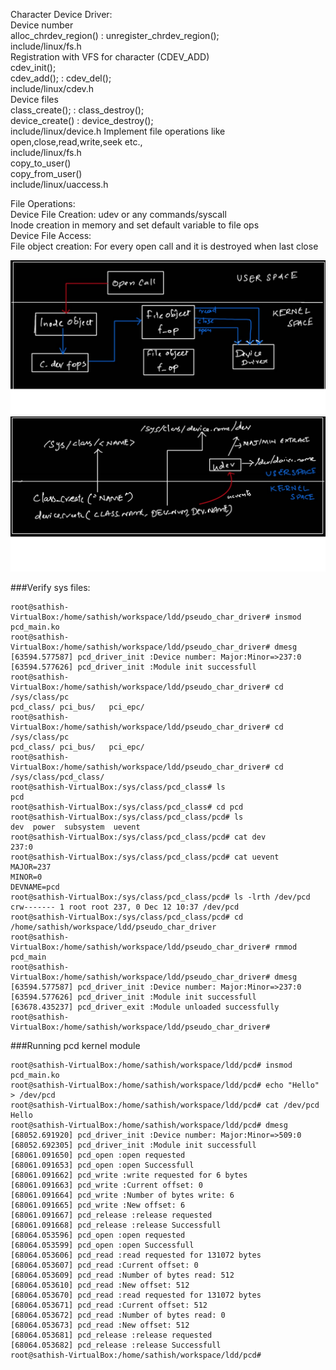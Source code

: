 Character Device Driver:  
Device number    
	alloc_chrdev_region() : unregister_chrdev_region();   
		include/linux/fs.h  
	Registration with VFS for character (CDEV_ADD)  
	cdev_init();  
	cdev_add(); : cdev_del();  
		include/linux/cdev.h  
Device files  
	class_create(); : class_destroy();     
	device_create() : device_destroy();  
		include/linux/device.h
Implement file operations like open,close,read,write,seek etc.,  
	include/linux/fs.h  
	copy_to_user()  
	copy_from_user()  
		include/linux/uaccess.h  
  
File Operations:  
Device File Creation: udev or any commands/syscall  
	Inode creation in memory and set default variable to file ops  
Device File Access:  
	File object creation: For every open call and it is destroyed when last close  

![Screenshot](fops1.jpg)
![Screenshot](udev.jpg)

###Verify sys files:
```
root@sathish-VirtualBox:/home/sathish/workspace/ldd/pseudo_char_driver# insmod pcd_main.ko
root@sathish-VirtualBox:/home/sathish/workspace/ldd/pseudo_char_driver# dmesg
[63594.577587] pcd_driver_init :Device number: Major:Minor=>237:0
[63594.577626] pcd_driver_init :Module init successfull
root@sathish-VirtualBox:/home/sathish/workspace/ldd/pseudo_char_driver# cd /sys/class/pc
pcd_class/ pci_bus/   pci_epc/
root@sathish-VirtualBox:/home/sathish/workspace/ldd/pseudo_char_driver# cd /sys/class/pc
pcd_class/ pci_bus/   pci_epc/
root@sathish-VirtualBox:/home/sathish/workspace/ldd/pseudo_char_driver# cd /sys/class/pcd_class/
root@sathish-VirtualBox:/sys/class/pcd_class# ls
pcd
root@sathish-VirtualBox:/sys/class/pcd_class# cd pcd
root@sathish-VirtualBox:/sys/class/pcd_class/pcd# ls
dev  power  subsystem  uevent
root@sathish-VirtualBox:/sys/class/pcd_class/pcd# cat dev
237:0
root@sathish-VirtualBox:/sys/class/pcd_class/pcd# cat uevent
MAJOR=237
MINOR=0
DEVNAME=pcd
root@sathish-VirtualBox:/sys/class/pcd_class/pcd# ls -lrth /dev/pcd
crw------- 1 root root 237, 0 Dec 12 10:37 /dev/pcd
root@sathish-VirtualBox:/sys/class/pcd_class/pcd# cd /home/sathish/workspace/ldd/pseudo_char_driver
root@sathish-VirtualBox:/home/sathish/workspace/ldd/pseudo_char_driver# rmmod pcd_main
root@sathish-VirtualBox:/home/sathish/workspace/ldd/pseudo_char_driver# dmesg
[63594.577587] pcd_driver_init :Device number: Major:Minor=>237:0
[63594.577626] pcd_driver_init :Module init successfull
[63678.435237] pcd_driver_exit :Module unloaded successfully
root@sathish-VirtualBox:/home/sathish/workspace/ldd/pseudo_char_driver#
```
###Running pcd kernel module
```
root@sathish-VirtualBox:/home/sathish/workspace/ldd/pcd# insmod pcd_main.ko
root@sathish-VirtualBox:/home/sathish/workspace/ldd/pcd# echo "Hello" > /dev/pcd
root@sathish-VirtualBox:/home/sathish/workspace/ldd/pcd# cat /dev/pcd
Hello
root@sathish-VirtualBox:/home/sathish/workspace/ldd/pcd# dmesg
[68052.691920] pcd_driver_init :Device number: Major:Minor=>509:0
[68052.692305] pcd_driver_init :Module init successfull
[68061.091650] pcd_open :open requested
[68061.091653] pcd_open :open Successfull
[68061.091662] pcd_write :write requested for 6 bytes
[68061.091663] pcd_write :Current offset: 0
[68061.091664] pcd_write :Number of bytes write: 6
[68061.091665] pcd_write :New offset: 6
[68061.091667] pcd_release :release requested
[68061.091668] pcd_release :release Successfull
[68064.053596] pcd_open :open requested
[68064.053599] pcd_open :open Successfull
[68064.053606] pcd_read :read requested for 131072 bytes
[68064.053607] pcd_read :Current offset: 0
[68064.053609] pcd_read :Number of bytes read: 512
[68064.053610] pcd_read :New offset: 512
[68064.053670] pcd_read :read requested for 131072 bytes
[68064.053671] pcd_read :Current offset: 512
[68064.053672] pcd_read :Number of bytes read: 0
[68064.053673] pcd_read :New offset: 512
[68064.053681] pcd_release :release requested
[68064.053682] pcd_release :release Successfull
root@sathish-VirtualBox:/home/sathish/workspace/ldd/pcd#
```
